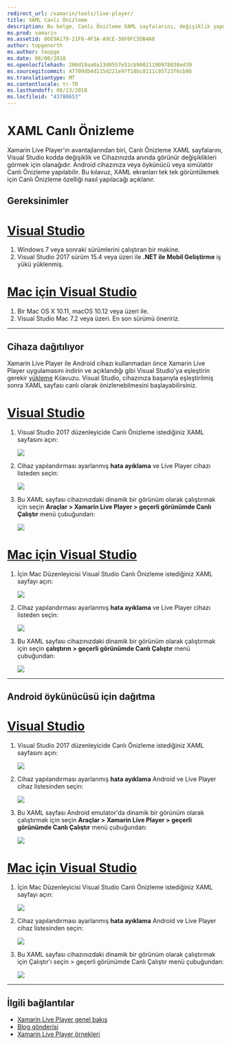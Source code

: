 ```yaml
---
redirect_url: /xamarin/tools/live-player/
title: XAML Canlı Önizleme
description: Bu belge, Canlı Önizleme XAML sayfalarını, değişiklik yapmak için XAML ve anında cihazda görünmesi değişiklikleri görmek için Xamarin Live Player'ı kullanmak nasıl ele alınmaktadır.
ms.prod: xamarin
ms.assetid: 86E9A179-21F8-4F3A-A9CE-36F0FC5DB4A8
author: topgenorth
ms.author: toopge
ms.date: 08/08/2018
ms.openlocfilehash: 200d19aa0a13d0557e52cb90021190978838ed39
ms.sourcegitcommit: 47709db4d115d221e97f18bc8111c95723f6cb9b
ms.translationtype: MT
ms.contentlocale: tr-TR
ms.lasthandoff: 08/13/2018
ms.locfileid: "43780653"
---
```

# <a name="xaml-live-previewing"></a>XAML Canlı Önizleme

Xamarin Live Player'ın avantajlarından biri, Canlı Önizleme XAML sayfalarını, Visual Studio kodda değişiklik ve Cihazınızda anında görünür değişiklikleri görmek için olanağıdır. Android cihazınıza veya öykünücü veya simülatör Canlı Önizleme yapılabilir. Bu kılavuz, XAML ekranları tek tek görüntülemek için Canlı Önizleme özelliği nasıl yapılacağı açıklanır.

## <a name="requirements"></a>Gereksinimler

# <a name="visual-studiotabwindows"></a>[Visual Studio](#tab/windows)

1. Windows 7 veya sonraki sürümlerini çalıştıran bir makine.
2. Visual Studio 2017 sürüm 15.4 veya üzeri ile **.NET ile Mobil Geliştirme** iş yükü yüklenmiş.

# <a name="visual-studio-for-mactabmacos"></a>[Mac için Visual Studio](#tab/macos)

1. Bir Mac OS X 10.11, macOS 10.12 veya üzeri ile.
2. Visual Studio Mac 7.2 veya üzeri. En son sürümü öneririz.

-----

<a name="deploydevice" />

## <a name="deploying-to-device"></a>Cihaza dağıtılıyor

Xamarin Live Player ile Android cihazı kullanmadan önce Xamarin Live Player uygulamasını indirin ve açıklandığı gibi Visual Studio'ya eşleştirin gerekir [yükleme](~/tools/live-player/install.md) Kılavuzu. Visual Studio, cihazınıza başarıyla eşleştirilmiş sonra XAML sayfası canlı olarak önizlenebilmesini başlayabilirsiniz. 

# <a name="visual-studiotabwindows"></a>[Visual Studio](#tab/windows)

1. Visual Studio 2017 düzenleyicide Canlı Önizleme istediğiniz XAML sayfasını açın:

    ![](live-view-images/vs-image1.png)

2. Cihaz yapılandırması ayarlanmış **hata ayıklama** ve Live Player cihazı listeden seçin:

    ![](live-view-images/vs-image2.png)

3. Bu XAML sayfası cihazınızdaki dinamik bir görünüm olarak çalıştırmak için seçin **Araçlar > Xamarin Live Player > geçerli görünümde Canlı Çalıştır** menü çubuğundan:

    ![](live-view-images/vs-image3.png)

# <a name="visual-studio-for-mactabmacos"></a>[Mac için Visual Studio](#tab/macos)

1. İçin Mac Düzenleyicisi Visual Studio Canlı Önizleme istediğiniz XAML sayfayı açın:

    ![](live-view-images/image1.png)

2. Cihaz yapılandırması ayarlanmış **hata ayıklama** ve Live Player cihazı listeden seçin:

    ![](live-view-images/image2.png)

3. Bu XAML sayfası cihazınızdaki dinamik bir görünüm olarak çalıştırmak için seçin **çalıştırın > geçerli görünümde Canlı Çalıştır** menü çubuğundan:

    ![](live-view-images/image3.png)

-----

## <a name="deploying-to-android-emulator"></a>Android öykünücüsü için dağıtma

# <a name="visual-studiotabvswin"></a>[Visual Studio](#tab/vswin)

1. Visual Studio 2017 düzenleyicide Canlı Önizleme istediğiniz XAML sayfasını açın:

    ![](live-view-images/vs-image1.png)

2. Cihaz yapılandırması ayarlanmış **hata ayıklama** Android ve Live Player cihaz listesinden seçin:

    ![](live-view-images/vs-image4.png)

3. Bu XAML sayfası Android emulator'da dinamik bir görünüm olarak çalıştırmak için seçin **Araçlar > Xamarin Live Player > geçerli görünümde Canlı Çalıştır** menü çubuğundan:

    ![](live-view-images/vs-image3.png)

# <a name="visual-studio-for-mactabvsmac"></a>[Mac için Visual Studio](#tab/vsmac)

1. İçin Mac Düzenleyicisi Visual Studio Canlı Önizleme istediğiniz XAML sayfayı açın:

    ![](live-view-images/image7.png)

2. Cihaz yapılandırması ayarlanmış **hata ayıklama** Android ve Live Player cihaz listesinden seçin:

    ![](live-view-images/image6.png)

3. Bu XAML sayfası cihazınızdaki dinamik bir görünüm olarak çalıştırmak için Çalıştır'ı seçin > geçerli görünümde Canlı Çalıştır menü çubuğundan:

    ![](live-view-images/image3.png)

-----

## <a name="related-links"></a>İlgili bağlantılar

- [Xamarin Live Player genel bakış](https://xamarin.com/live)
- [Blog gönderisi](https://blog.xamarin.com/live-player/)
- [Xamarin Live Player örnekleri](~/tools/live-player/samples.md)
